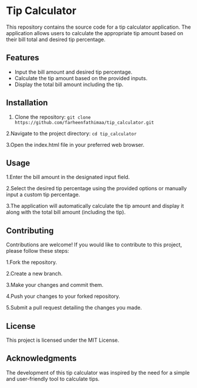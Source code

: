 # Tip Calculator

This repository contains the source code for a tip calculator application. The application allows users to calculate the appropriate tip amount based on their bill total and desired tip percentage.

## Features

- Input the bill amount and desired tip percentage.
- Calculate the tip amount based on the provided inputs.
- Display the total bill amount including the tip.

## Installation
1. Clone the repository:  `git clone https://github.com/farheenfathimaa/tip_calculator.git`

2.Navigate to the project directory:   `cd tip_calculator`

3.Open the index.html file in your preferred web browser.

## Usage
1.Enter the bill amount in the designated input field.

2.Select the desired tip percentage using the provided options or manually input a custom tip percentage.

3.The application will automatically calculate the tip amount and display it along with the total bill amount (including the tip).

## Contributing
Contributions are welcome! If you would like to contribute to this project, please follow these steps:

1.Fork the repository.

2.Create a new branch.

3.Make your changes and commit them.

4.Push your changes to your forked repository.

5.Submit a pull request detailing the changes you made.


## License
This project is licensed under the MIT License.

## Acknowledgments
The development of this tip calculator was inspired by the need for a simple and user-friendly tool to calculate tips.
